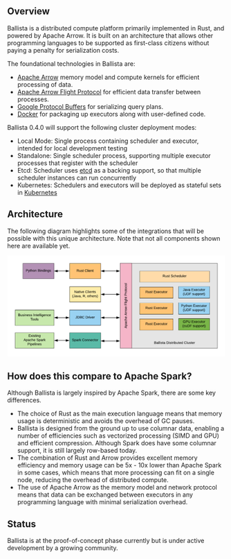 
## Overview

Ballista is a distributed compute platform primarily implemented in Rust, and powered by Apache Arrow. It is 
built on an architecture that allows other programming languages to be supported as first-class citizens without paying
a penalty for serialization costs.

The foundational technologies in Ballista are:

- [Apache Arrow](https://arrow.apache.org/) memory model and compute kernels for efficient processing of data.
- [Apache Arrow Flight Protocol](https://arrow.apache.org/blog/2019/10/13/introducing-arrow-flight/) for efficient data transfer between processes.
- [Google Protocol Buffers](https://developers.google.com/protocol-buffers) for serializing query plans.
- [Docker](https://www.docker.com/) for packaging up executors along with user-defined code.

Ballista 0.4.0 will support the following cluster deployment modes:

- Local Mode: Single process containing scheduler and executor, intended for local development testing
- Standalone: Single scheduler process, supporting multiple executor processes that register with the scheduler
- Etcd: Scheduler uses [etcd](https://etcd.io/) as a backing support, so that multiple scheduler instances can run 
  concurrently
- Kubernetes: Schedulers and executors will be deployed as stateful sets in [Kubernetes](https://kubernetes.io/)

## Architecture

The following diagram highlights some of the integrations that will be possible with this unique architecture. Note 
that not all components shown here are available yet.

![Ballista Architecture Diagram](img/ballista-architecture.png)

## How does this compare to Apache Spark?

Although Ballista is largely inspired by Apache Spark, there are some key differences.

- The choice of Rust as the main execution language means that memory usage is deterministic and avoids the overhead of 
GC pauses.
- Ballista is designed from the ground up to use columnar data, enabling a number of efficiencies such as vectorized 
processing (SIMD and GPU) and efficient compression. Although Spark does have some columnar support, it is still 
largely row-based today.
- The combination of Rust and Arrow provides excellent memory efficiency and memory usage can be 5x - 10x lower than 
Apache Spark in some cases, which means that more processing can fit on a single node, reducing the overhead of 
distributed compute.
- The use of Apache Arrow as the memory model and network protocol means that data can be exchanged between executors 
in any programming language with minimal serialization overhead.
  
## Status

Ballista is at the proof-of-concept phase currently but is under active development by a growing community.
